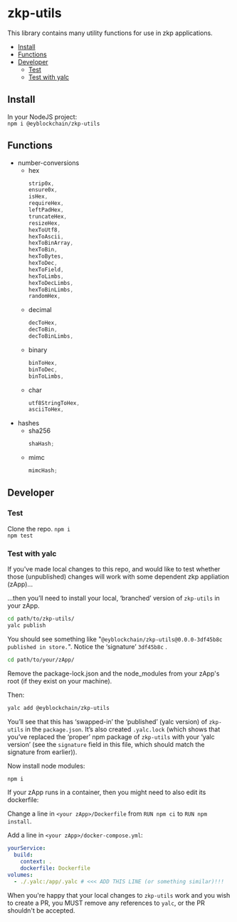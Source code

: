 # zkp-utils

This library contains many utility functions for use in zkp applications.

<!-- START doctoc generated TOC please keep comment here to allow auto update -->
<!-- DON'T EDIT THIS SECTION, INSTEAD RE-RUN doctoc TO UPDATE -->


- [Install](#install)
- [Functions](#functions)
- [Developer](#developer)
  - [Test](#test)
  - [Test with yalc](#test-with-yalc)

<!-- END doctoc generated TOC please keep comment here to allow auto update -->

## Install

In your NodeJS project:  
`npm i @eyblockchain/zkp-utils`

## Functions

- number-conversions
  - hex
    ```js
    strip0x,
    ensure0x,
    isHex,
    requireHex,
    leftPadHex,
    truncateHex,
    resizeHex,
    hexToUtf8,
    hexToAscii,
    hexToBinArray,
    hexToBin,
    hexToBytes,
    hexToDec,
    hexToField,
    hexToLimbs,
    hexToDecLimbs,
    hexToBinLimbs,
    randomHex,
    ```
  - decimal
    ```js
    decToHex,
    decToBin,
    decToBinLimbs,
    ```
  - binary
    ```js
    binToHex,
    binToDec,
    binToLimbs,
    ```
  - char
    ```js
    utf8StringToHex,
    asciiToHex,
    ```
- hashes
  - sha256
    ```js
    shaHash;
    ```
  - mimc
    ```js
    mimcHash;
    ```

## Developer

### Test

Clone the repo. `npm i`  
`npm test`

### Test with yalc

If you've made local changes to this repo, and would like to test whether those (unpublished) changes will work with some dependent zkp appliation (zApp)...

...then you’ll need to install your local, ‘branched’ version of `zkp-utils` in your zApp.

```sh
cd path/to/zkp-utils/
yalc publish
```

You should see something like "`@eyblockchain/zkp-utils@0.0.0-3df45b8c published in store.`". Notice the ‘signature’ `3df45b8c` .

```sh
cd path/to/your/zApp/
```

Remove the package-lock.json and the node_modules from your zApp's root (if they exist on your machine).

Then:

```sh
yalc add @eyblockchain/zkp-utils
```

You’ll see that this has ‘swapped-in’ the ‘published’ (yalc version) of `zkp-utils` in the `package.json`. It’s also created `.yalc.lock` (which shows that you’ve replaced the ‘proper’ npm package of `zkp-utils` with your ‘yalc version’ (see the `signature` field in this file, which should match the signature from earlier)).

Now install node modules:

```sh
npm i
```

If your zApp runs in a container, then you might need to also edit its dockerfile:

Change a line in `<your zApp>/Dockerfile` from `RUN npm ci` to `RUN npm install`.

Add a line in `<your zApp>/docker-compose.yml`:

```yaml
yourService:
  build:
    context: .
    dockerfile: Dockerfile
volumes:
  - ./.yalc:/app/.yalc # <<< ADD THIS LINE (or something similar)!!!
```

When you're happy that your local changes to `zkp-utils` work and you wish to create a PR, you MUST remove any references to `yalc`, or the PR shouldn't be accepted.
